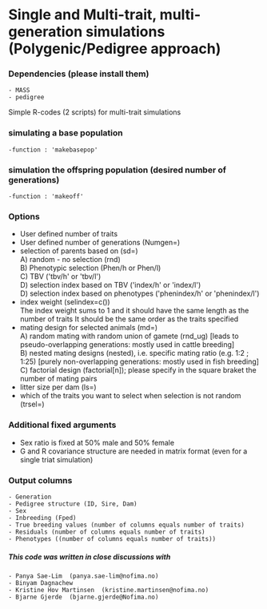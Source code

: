 # Single and Multi-trait, multi-generation simulations (Polygenic/Pedigree approach)

### Dependencies (please install them)  
    - MASS  
    - pedigree  

Simple R-codes (2 scripts) for multi-trait simulations

### simulating a base population
    -function : 'makebasepop'

### simulation the offspring population (desired number of generations)
    -function : 'makeoff'

### Options
- User defined number of traits  
- User defined number of generations (Numgen=)  
- selection of parents based on (sd=)   
    A) random - no selection (rnd)  
    B) Phenotypic selection (Phen/h or Phen/l)  
    C) TBV ('tbv/h' or 'tbv/l')  
    D) selection index based on TBV ('index/h' or 'index/l')  
    D) selection index based on phenotypes ('phenindex/h' or 'phenindex/l')  
- index weight (selindex=c())  
    The index weight sums to 1 and it should have the same length as the number of traits 
    It should be the same order as the traits specified
- mating design for selected animals (md=)  
    A) random mating with random union of gamete (rnd_ug) [leads to pseudo-overlapping generations: mostly used in cattle breeding]  
    B) nested mating designs (nested), i.e. specific mating ratio (e.g. 1:2 ; 1:25) [purely non-overlapping generations: mostly used in fish breeding]  
    C) factorial design (factorial[n]); please specify in the square braket the number of mating pairs  
- litter size per dam (ls=)  
- which of the traits you want to select when selection is not random (trsel=)  

### Additional fixed arguments  
- Sex ratio is fixed at 50% male and 50% female  
- G and R covariance structure are needed in matrix format (even for a single triat simulation)  

### Output columns 
    - Generation
    - Pedigree structure (ID, Sire, Dam)
    - Sex
    - Inbreeding (Fped)
    - True breeding values (number of columns equals number of traits)
    - Residuals (number of columns equals number of traits)
    - Phenotypes ((number of columns equals number of traits))


##### This code was written in close discussions with  
	- Panya Sae-Lim  (panya.sae-lim@nofima.no)
	- Binyam Dagnachew  
	- Kristine Hov Martinsen  (kristine.martinsen@nofima.no)
	- Bjarne Gjerde  (bjarne.gjerde@Nofima.no)

